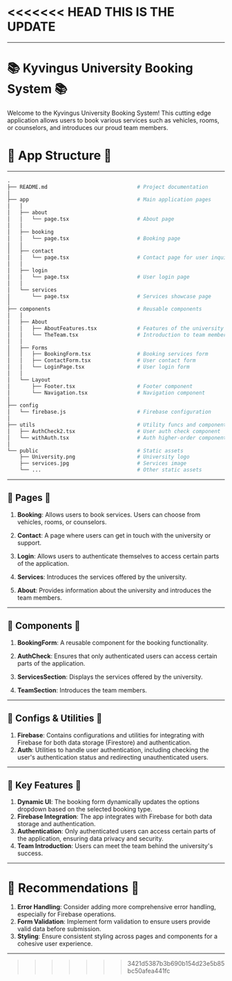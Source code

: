 <<<<<<< HEAD
THIS IS THE UPDATE
=======

--- 

# 📚 **Kyvingus University Booking System** 📚

Welcome to the Kyvingus University Booking System! 
This cutting edge application allows users to book various services such as vehicles, rooms, or counselors, and introduces our proud team members.


# 📂 **App Structure** 📂
---
```python
.
├── README.md                             # Project documentation
│
├── app                                   # Main application pages
│   │
│   ├── about
│   │   └── page.tsx                      # About page
│   │
│   ├── booking
│   │   └── page.tsx                      # Booking page
│   │
│   ├── contact
│   │   └── page.tsx                      # Contact page for user inquiries
│   │
│   ├── login
│   │   └── page.tsx                      # User login page
│   │
│   └── services
│       └── page.tsx                      # Services showcase page
│
├── components                            # Reusable components
│   │
│   ├── About
│   │   ├── AboutFeatures.tsx             # Features of the university
│   │   └── TheTeam.tsx                   # Introduction to team members
│   │
│   ├── Forms
│   │   ├── BookingForm.tsx               # Booking services form
│   │   ├── ContactForm.tsx               # User contact form
│   │   └── LoginPage.tsx                 # User login form
│   │
│   └── Layout
│       ├── Footer.tsx                    # Footer component
│       └── Navigation.tsx                # Navigation component
│
├── config
│   └── firebase.js                       # Firebase configuration
│
├── utils                                 # Utility funcs and components
│   ├── AuthCheck2.tsx                    # User auth check component
│   └── withAuth.tsx                      # Auth higher-order component
│
└── public                                # Static assets
    ├── University.png                    # University logo
    ├── services.jpg                      # Services image
    └── ...                               # Other static assets
```

---
## 📄 **Pages** 📄

1. **Booking**: Allows users to book services. Users can choose from vehicles, rooms, or counselors.

2. **Contact**: A page where users can get in touch with the university or support.

3. **Login**: Allows users to authenticate themselves to access certain parts of the application.

4. **Services**: Introduces the services offered by the university.

5. **About**: Provides information about the university and introduces the team members.

---

## 🧩 **Components** 🧩

1. **BookingForm**: A reusable component for the booking functionality.

2. **AuthCheck**: Ensures that only authenticated users can access certain parts of the application.
3. **ServicesSection**: Displays the services offered by the university.
4. **TeamSection**: Introduces the team members.
---
## 🔧 **Configs & Utilities** 🔧

1. **Firebase**: Contains configurations and utilities for integrating with Firebase for both data storage (Firestore) and authentication.
2. **Auth**: Utilities to handle user authentication, including checking the user's authentication status and redirecting unauthenticated users.
---
## 📌 **Key Features** 📌

1. **Dynamic UI**: The booking form dynamically updates the options dropdown based on the selected booking type.
2. **Firebase Integration**: The app integrates with Firebase for both data storage and authentication.
3. **Authentication**: Only authenticated users can access certain parts of the application, ensuring data privacy and security.
4. **Team Introduction**: Users can meet the team behind the university's success.
---

# 📌 **Recommendations** 📌

1. **Error Handling**: Consider adding more comprehensive error handling, especially for Firebase operations.
2. **Form Validation**: Implement form validation to ensure users provide valid data before submission.
3. **Styling**: Ensure consistent styling across pages and components for a cohesive user experience.
---
>>>>>>> 3421d5387b3b690b154d23e5b85bc50afea441fc
